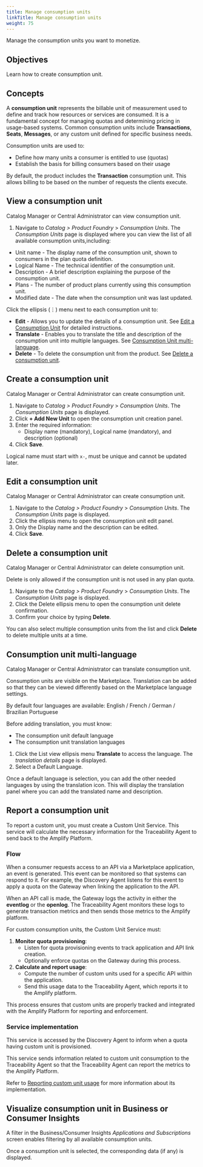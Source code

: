 ```yaml
---
title: Manage consumption units
linkTitle: Manage consumption units
weight: 75
---
```


Manage the consumption units you want to monetize.

## Objectives

Learn how to create consumption unit.

## Concepts

A **consumption unit** represents the billable unit of measurement used to define and track how resources or services are consumed. It is a fundamental concept for managing quotas and determining pricing in usage-based systems. Common consumption units include **Transactions**, **Seats**, **Messages**, or any custom unit defined for specific business needs.

Consumption units are used to:

* Define how many units a consumer is entitled to use (quotas)
* Establish the basis for billing consumers based on their usage

By default, the product includes the **Transaction** consumption unit. This allows billing to be based on the number of requests the clients execute.

## View a consumption unit

Catalog Manager or Central Administrator can view consumption unit.

1. Navigate to *Catalog > Product Foundry* > *Consumption Units*. The *Consumption Units* page is displayed where you can view the list of all available consumption units,including:

* Unit name - The display name of the consumption unit, shown to consumers in the plan quota definition.
* Logical Name - The technical identifier of the consumption unit.
* Description - A brief description explaining the purpose of the consumption unit.
* Plans - The number of product plans currently using this consumption unit.
* Modified date - The date when the consumption unit was last updated.

Click the ellipsis (⋮) menu next to each consumption unit to:

* **Edit** - Allows you to update the details of a consumption unit. See [Edit a Consumption Unit](#edit-a-consumption-unit) for detailed instructions.
* **Translate** - Enables you to translate the title and description of the consumption unit into multiple languages. See [Consumption Unit multi-language](#consumption-unit-multi-language).
* **Delete** - To delete the consumption unit from the product. See [Delete a consumption unit](#delete-a-consumption-unit).

## Create a consumption unit

Catalog Manager or Central Administrator can create consumption unit.

1. Navigate to *Catalog > Product Foundry* > *Consumption Units*. The *Consumption Units* page is displayed.
2. Click **+ Add New Unit** to open the consumption unit creation panel.
3. Enter the required information:
   * Display name (mandatory), Logical name (mandatory), and description (optional)
4. Click **Save**.

Logical name must start with `x-`, must be unique and cannot be updated later.

## Edit a consumption unit

Catalog Manager or Central Administrator can create consumption unit.

1. Navigate to the *Catalog > Product Foundry* > *Consumption Units*. The *Consumption Units* page is displayed.
2. Click the ellipsis menu to open the consumption unit edit panel.
3. Only the Display name and the description can be edited.
4. Click **Save**.

## Delete a consumption unit

Catalog Manager or Central Administrator can delete consumption unit.

Delete is only allowed if the consumption unit is not used in any plan quota.

1. Navigate to the *Catalog > Product Foundry* > *Consumption Units*. The *Consumption Units* page is displayed.
2. Click the Delete ellipsis menu to open the consumption unit delete confirmation.
3. Confirm your choice by typing **Delete**.

You can also select multiple consumption units from the list and click **Delete** to delete multiple units at a time.

## Consumption unit multi-language

Catalog Manager or Central Administrator can translate consumption unit.

Consumption units are visible on the Marketplace. Translation can be added so that they can be viewed differently based on the Marketplace language settings.

By default four languages are available: English / French / German / Brazilian Portuguese

Before adding translation, you must know:

* The consumption unit default language
* The consumption unit translation languages

1. Click the List view ellipsis menu **Translate** to access the language. The *translation details* page is displayed.
2. Select a Default Language.

Once a default language is selection, you can add the other needed languages by using the translation icon. This will display the translation panel where you can add the translated name and description.

## Report a consumption unit

To report a custom unit, you must create a Custom Unit Service. This service will calculate the necessary information for the Traceability Agent to send back to the Amplify Platform.

### Flow

When a consumer requests access to an API via a Marketplace application, an event is generated. This event can be monitored so that systems can respond to it. For example, the Discovery Agent listens for this event to apply a quota on the Gateway when linking the application to the API.

When an API call is made, the Gateway logs the activity in either the **eventlog** or the **openlog**. The Traceability Agent monitors these logs to generate transaction metrics and then sends those metrics to the Amplify platform.

For custom consumption units, the Custom Unit Service must:

1. **Monitor quota provisioning**:
   * Listen for quota provisioning events to track application and API link creation.
   * Optionally enforce quotas on the Gateway during this process.
2. **Calculate and report usage**:
   * Compute the number of custom units used for a specific API within the application.
   * Send this usage data to the Traceability Agent, which reports it to the Amplify platform.

This process ensures that custom units are properly tracked and integrated with the Amplify Platform for reporting and enforcement.

### Service implementation

This service is accessed by the Discovery Agent to inform when a quota having custom unit is provisioned.

This service sends information related to custom unit consumption to the Traceability Agent so that the Traceability Agent can report the metrics to the Amplify Platform.

Refer to [Reporting custom unit usage](/docs/connect_manage_environ/connected_agent_common_reference/custom-unit-metrics) for more information about its implementation.

## Visualize consumption unit in Business or Consumer Insights

A filter in the Business/Consumer Insights *Applications and Subscriptions* screen enables filtering by all available consumption units.

Once a consumption unit is selected, the corresponding data (if any) is displayed.
